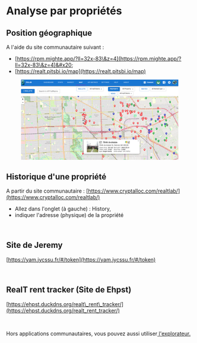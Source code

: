 # Analyse par propriétés

## Position géographique

A l'aide du site communautaire suivant :&#x20;

* [https://rpm.mighte.app/?ll=32x-83\&z=4](https://rpm.mighte.app/?ll=32x-83\&z=4)&#x20;
* [https://realt.pitsbi.io/map](https://realt.pitsbi.io/map)

<figure><img src="../.gitbook/assets/image (316).png" alt="" width="563"><figcaption></figcaption></figure>

## Historique d'une propriété

A partir du site communautaire : [https://www.cryptalloc.com/realtlab/](https://www.cryptalloc.com/realtlab/)

* Allez dans l'onglet (à gauche) : History,
* indiquer l'adresse (physique) de la propriété&#x20;

<figure><img src="../.gitbook/assets/image (97).png" alt=""><figcaption></figcaption></figure>

## Site de Jeremy

[https://yam.jycssu.fr/#/token](https://yam.jycssu.fr/#/token)

<figure><img src="../.gitbook/assets/image (191).png" alt=""><figcaption></figcaption></figure>

## RealT rent tracker (Site de Ehpst)

[https://ehpst.duckdns.org/realt\_rent\_tracker/](https://ehpst.duckdns.org/realt_rent_tracker/)

<figure><img src="../.gitbook/assets/image (192).png" alt=""><figcaption></figcaption></figure>

Hors applications communautaires, vous pouvez aussi utiliser[ l'explorateur.](../defi-realt/explorateurs/)

